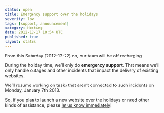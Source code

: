 ```yaml
---
status: open
title: Emergency support over the holidays
severity: low
tags: [support, announcement]
category: Hosting
date: 2012-12-17 10:54 UTC
published: true
layout: status
---
```


From this Saturday (2012-12-22) on, our team will be off recharging.

During the holiday time, we’ll only do **emergency support**. That means we’ll only handle outages and other incidents that impact the delivery of existing websites.

We’ll resume working on tasks that aren’t connected to such incidents on Monday, January 7th 2013.

So, if you plan to launch a new website over the holidays or need other kinds of assistance, please [let us know immediately](https://freistil.zendesk.com/anonymous_requests/new)!



